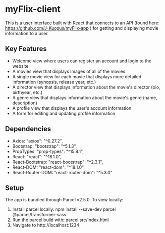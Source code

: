 # myFlix-client

This is a user interface built with React that connects to an API (found here: https://github.com/J-Kuopus/myFlix-app ) for getting and displaying movie information to a user. 

## Key Features

- Welcome view where users can register an account and login to the website
- A movies view that displays images of all of the movies
- A single movie view for each movie that displays more detailed information (synopsis, release year, etc.)
- A director view that displays information about the movie's director (bio, birthyear, etc.)
- A genre view that displays information about the movie's genre (name, description)
- A profile view that displays the user's account information
- A form for editing and updating profile information


## Dependencies

- Axios: "axios": "^0.27.2",
- Bootstrap: "bootstrap": "^5.1.3",
- PropTypes: "prop-types": "^15.8.1",
- React: "react": "^18.1.0",
- React-Bootstrap: "react-bootstrap": "^2.3.1",
- React-DOM: "react-dom": "^18.1.0",
- React-Router-DOM: "react-router-dom": "^5.3.0"

## Setup

The app is bundled through Parcel v2.5.0. To view locally:

1. Install parcel locally: npm install --save-dev parcel @parcel/transformer-sass
2. Run the parcel build with: parcel src/index.html
3. Navigate to http://localhost:1234

